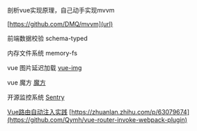 剖析vue实现原理，自己动手实现mvvm

[https://github.com/DMQ/mvvm](url)

前端数据校验 schema-typed

内存文件系统 memory-fs

vue 图片延迟加载  [vue-img](https://github.com/ElemeFE/vue-img)

vue 魔方 [魔方](https://github.com/caolinjian/rubik-cube)

开源监控系统 [Sentry](https://sentry.io/welcome/)

[Vue路由自动注入实践](https://zhuanlan.zhihu.com/p/63079674)  [https://zhuanlan.zhihu.com/p/63079674](https://github.com/Qymh/vue-router-invoke-webpack-plugin)

